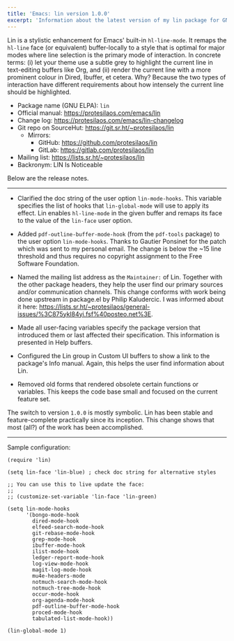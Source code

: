 ```yaml
---
title: 'Emacs: lin version 1.0.0'
excerpt: 'Information about the latest version of my lin package for GNU Emacs.'
---
```


Lin is a stylistic enhancement for Emacs' built-in `hl-line-mode`.  It
remaps the `hl-line` face (or equivalent) buffer-locally to a style that
is optimal for major modes where line selection is the primary mode of
interaction.  In concrete terms: (i) let your theme use a subtle grey to
highlight the current line in text-editing buffers like Org, and (ii)
render the current line with a more prominent colour in Dired, Ibuffer,
et cetera.  Why?  Because the two types of interaction have different
requirements about how intensely the current line should be highlighted.

+ Package name (GNU ELPA): `lin`
+ Official manual: <https://protesilaos.com/emacs/lin>
+ Change log: <https://protesilaos.com/emacs/lin-changelog>
+ Git repo on SourceHut: <https://git.sr.ht/~protesilaos/lin>
  - Mirrors:
    + GitHub: <https://github.com/protesilaos/lin>
    + GitLab: <https://gitlab.com/protesilaos/lin>
+ Mailing list: <https://lists.sr.ht/~protesilaos/lin>
+ Backronym: LIN Is Noticeable

Below are the release notes.

* * *

-   Clarified the doc string of the user option `lin-mode-hooks`.  This
    variable specifies the list of hooks that `lin-global-mode` will use
    to apply its effect.  Lin enables `hl-line-mode` in the given buffer
    and remaps its face to the value of the `lin-face` user option.

-   Added `pdf-outline-buffer-mode-hook` (from the `pdf-tools` package) to
    the user option `lin-mode-hooks`.  Thanks to Gautier Ponsinet for the
    patch which was sent to my personal email.  The change is below the
    ~15 line threshold and thus requires no copyright assignment to the
    Free Software Foundation.

-   Named the mailing list address as the `Maintainer:` of Lin.  Together
    with the other package headers, they help the user find our primary
    sources and/or communication channels.  This change conforms with work
    being done upstream in package.el by Philip Kaludercic.  I was
    informed about it here:
    <https://lists.sr.ht/~protesilaos/general-issues/%3C875ykl84yi.fsf%40posteo.net%3E>.

-   Made all user-facing variables specify the package version that
    introduced them or last affected their specification.  This
    information is presented in Help buffers.

-   Configured the Lin group in Custom UI buffers to show a link to the
    package's Info manual.  Again, this helps the user find information
    about Lin.

-   Removed old forms that rendered obsolete certain functions or
    variables.  This keeps the code base small and focused on the current
    feature set.

The switch to version `1.0.0` is mostly symbolic.  Lin has been stable
and feature-complete practically since its inception.  This change shows
that most (all?) of the work has been accomplished.

* * *

Sample configuration:

```elisp
(require 'lin)

(setq lin-face 'lin-blue) ; check doc string for alternative styles

;; You can use this to live update the face:
;;
;; (customize-set-variable 'lin-face 'lin-green)

(setq lin-mode-hooks
      '(bongo-mode-hook
        dired-mode-hook
        elfeed-search-mode-hook
        git-rebase-mode-hook
        grep-mode-hook
        ibuffer-mode-hook
        ilist-mode-hook
        ledger-report-mode-hook
        log-view-mode-hook
        magit-log-mode-hook
        mu4e-headers-mode
        notmuch-search-mode-hook
        notmuch-tree-mode-hook
        occur-mode-hook
        org-agenda-mode-hook
        pdf-outline-buffer-mode-hook
        proced-mode-hook
        tabulated-list-mode-hook))

(lin-global-mode 1)
```
